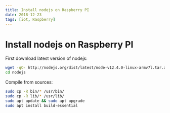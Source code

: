 ```yaml
---
title: Install nodejs on Raspberry PI
date: 2018-12-23
tags: [iot, Raspberry]
---
```


# Install nodejs on Raspberry PI


First download latest version of nodejs:

```bash
wget -qO- http://nodejs.org/dist/latest/node-v12.4.0-linux-armv7l.tar.xz | tar xvz -C ./nodejs
cd nodejs
```

Compile from sources:

```bash
sudo cp -R bin/* /usr/bin/
sudo cp -R lib/* /usr/lib/
sudo apt update && sudo apt upgrade
sudo apt install build-essential
```
